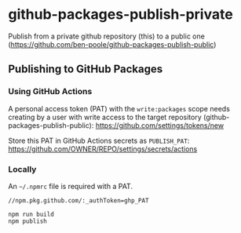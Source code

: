 # github-packages-publish-private

Publish from a private github repository (this) to a public one (https://github.com/ben-poole/github-packages-publish-public)

## Publishing to GitHub Packages

### Using GitHub Actions

A personal access token (PAT) with the `write:packages` scope needs creating by a user with write access to the target repository (github-packages-publish-public): https://github.com/settings/tokens/new

Store this PAT in GitHub Actions secrets as `PUBLISH_PAT`: https://github.com/OWNER/REPO/settings/secrets/actions

### Locally

An `~/.npmrc` file is required with a PAT.

```
//npm.pkg.github.com/:_authToken=ghp_PAT
```

```
npm run build
npm publish
```
